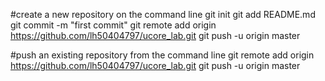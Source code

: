 #create a new repository on the command line
git init
git add README.md
git commit -m "first commit"
git remote add origin https://github.com/lh50404797/ucore_lab.git
git push -u origin master


#push an existing repository from the command line
git remote add origin https://github.com/lh50404797/ucore_lab.git
git push -u origin master